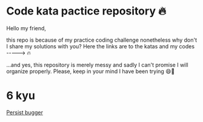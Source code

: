 Code kata pactice repository :fire:
================================

Hello my friend,

this repo is because of my practice coding challenge nonetheless why don't I share my solutions with you?
Here the links are to the katas and my codes -----> :fire:

...and yes, this repository is merely messy and sadly I can't promise I will organize properly. Please, keep in your mind I have been trying :smile::duck:

# 6 kyu
[Persist bugger]()
